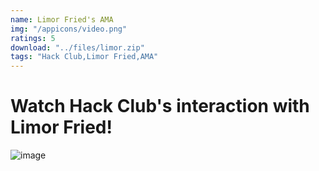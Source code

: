```yaml
---
name: Limor Fried's AMA
img: "/appicons/video.png"
ratings: 5
download: "../files/limor.zip"
tags: "Hack Club,Limor Fried,AMA"
---
```


# Watch Hack Club's interaction with Limor Fried!

<img src="../../screenshots/Limor/ss1.webp" alt="image" >
